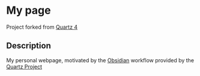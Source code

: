 # My page
Project forked from [Quartz 4](https://github.com/jackyzha0/quartz)

## Description

My personal webpage, motivated by the [Obsidian](https://obsidian.md/) workflow provided by the [Quartz Project](https://github.com/jackyzha0/quartz) 
